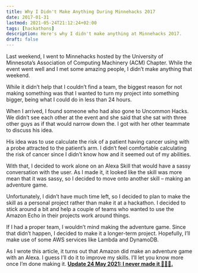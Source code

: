 ```yaml
---
title: Why I Didn't Make Anything During Minnehacks 2017
date: 2017-01-31
lastmod: 2021-05-24T21:12:24+02:00
tags: [hackathons]
description: Here's why I didn't make anything at Minnehacks 2017.
draft: false
---
```


Last weekend, I went to Minnehacks hosted by the University of Minnesota’s Association of Computing Machinery (ACM) Chapter. While the event went well and I met some amazing people, I didn’t make anything that weekend.

While it didn’t help that I couldn’t find a team, the biggest reason for not making something was that I wanted to turn my project into something bigger, being what I could do in less than 24 hours.

When I arrived, I found someone who had also gone to Uncommon Hacks. We didn’t see each other at the event and she said that she sat with three other guys as if that would narrow down the. I got with her other teammate to discuss his idea.

His idea was to use calculate the risk of a patient having cancer using with a probe attracted to the patient’s arm. I didn’t feel comfortable calculating the risk of cancer since I didn’t know how and it seemed out of my abilities.

With that, I decided to work alone on an Alexa Skill that would have a sassy conversation with the user. As I made it, it looked like the skill was more mean that it was sassy, so I decided to move onto another skill – making an adventure game.

Unfortunately, I didn’t have much time left, so I decided to plan to make the skill as a personal project rather than make it at a hackathon. I decided to stick around a bit and help a couple of teams who wanted to use the Amazon Echo in their projects work around things.

If I had a proper team, I wouldn’t mind making the adventure game. Since that didn’t happen, I decided to make it a longer-term project. Hopefully, I’ll make use of some AWS services like Lambda and DynamoDB.

As I wrote this article, it turns out that Amazon did make an adventure game with an Alexa. I guess I’ll do it to improve my skills. I’ll let you know more once I’m done making it. <ins>**Update 24 May 2021: I never made it 🤷🏾‍♂️.**</ins>
